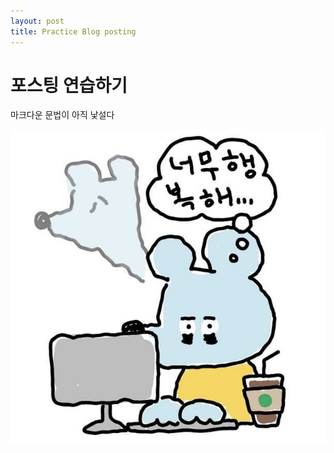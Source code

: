 ```yaml
---
layout: post
title: Practice Blog posting
---
```


# 포스팅 연습하기

마크다운 문법이 아직 낯설다

![그냥 나](/images/프사.jpg)
